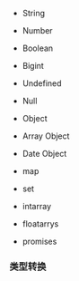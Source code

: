 


* String
* Number
* Boolean
* Bigint
* Undefined
* Null
* Object

* Array Object
* Date Object
* map
* set
* intarray
* floatarrys
* promises



### 类型转换